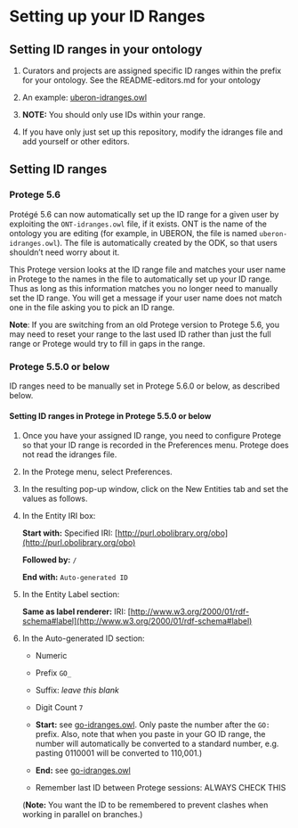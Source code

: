 # Setting up your ID Ranges

## Setting ID ranges in your ontology

1. Curators and projects are assigned specific ID ranges within the prefix for your ontology. See the README-editors.md for your ontology

2. An example: [uberon-idranges.owl](https://github.com/obophenotype/uberon/blob/master/src/ontology/uberon-idranges.owl)

3. **NOTE:** You should only use IDs within your range.

4. If you have only just set up this repository, modify the idranges file and add yourself or other editors.

## Setting ID ranges

### Protege 5.6

Protégé 5.6 can now automatically set up the ID range for a given user by exploiting the `ONT-idranges.owl` file, if it exists. ONT is the name of the ontology you are editing (for example, in UBERON, the file is named `uberon-idranges.owl`).  The file is automatically created by the ODK, so that users shouldn’t need worry about it.

This Protege version looks at the ID range file and matches your user name in Protege to the names in the file to automatically set up your ID range. Thus as long as this information matches you no longer need to manually set the ID range. You will get a message if your user name does not match one in the file asking you to pick an ID range.

**Note**: If you are switching from an old Protege version to Protege 5.6, you may need to reset your range to the last used ID rather than just the full range or Protege would try to fill in gaps in the range.

### Protege 5.5.0 or below

ID ranges need to be manually set in Protege 5.6.0 or below, as described below.

#### Setting ID ranges in Protege in Protege 5.5.0 or below

1. Once you have your assigned ID range, you need to configure Protege so that your ID range is recorded in the Preferences menu. Protege does not read the idranges file.

2. In the Protege menu, select Preferences.

3. In the resulting pop-up window, click on the New Entities tab and set the values as follows.

4. In the Entity IRI box:

   **Start with:** Specified IRI: [http://purl.obolibrary.org/obo](http://purl.obolibrary.org/obo)

   **Followed by:** `/`

   **End with:** `Auto-generated ID`

5. In the Entity Label section:

   **Same as label renderer:** IRI: [http://www.w3.org/2000/01/rdf-schema#label](http://www.w3.org/2000/01/rdf-schema#label)

6. In the Auto-generated ID section:

   - Numeric

   - Prefix `GO_`

   - Suffix: _leave this blank_

   - Digit Count `7`

   - **Start:** see [go-idranges.owl](https://github.com/geneontology/go-ontology/blob/master/src/ontology/go-idranges.owl). Only paste the number after the `GO:` prefix. Also, note that when you paste in your GO ID range, the number will automatically be converted to a standard number, e.g. pasting 0110001 will be converted to 110,001.)

   - **End:** see [go-idranges.owl](https://github.com/geneontology/go-ontology/blob/master/src/ontology/go-idranges.owl)

   - Remember last ID between Protege sessions: ALWAYS CHECK THIS

   (**Note:** You want the ID to be remembered to prevent clashes when working in parallel on branches.)
